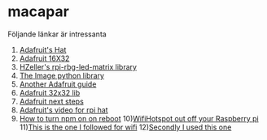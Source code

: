 # macapar

Följande länkar är intressanta
1) [Adafruit's Hat](https://learn.adafruit.com/raspberry-pi-led-matrix-display/software)
2) [Adafruit 16X32](https://learn.adafruit.com/16x32-rgb-display-with-raspberry-pi-part-2/software)
3) [HZeller's rpi-rbg-led-matrix library](https://github.com/hzeller/rpi-rgb-led-matrix/tree/master/examples-api-use)
4) [The Image python library](http://effbot.org/imagingbook/image.htm)
5) [Another Adafruit guide](https://learn.adafruit.com/adafruit-rgb-matrix-plus-real-time-clock-hat-for-raspberry-pi)
6) [Adafruit 32x32 lib](https://learn.adafruit.com/32x16-32x32-rgb-led-matrix/library)
7) [Adafruit next steps](https://learn.adafruit.com/connecting-a-16x32-rgb-led-matrix-panel-to-a-raspberry-pi/next-steps)
8) [Adafruit's video for rpi hat](https://learn.adafruit.com/adafruit-diy-led-video-wall)
9) [How to turn npm on on reboot](http://www.linuxcircle.com/2013/12/30/run-nodejs-server-on-boot-with-forever-on-raspberry-pi/)
10)[WifiHotspot out off your Raspberry pi](http://elinux.org/RPI-Wireless-Hotspot)
11)[This is the one I followed for wifi](https://medium.com/@edoardo849/turn-a-raspberrypi-3-into-a-wifi-router-hotspot-41b03500080e)
12)[Secondly I used this one](..)
